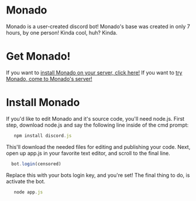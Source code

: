 # Monado
Monado is a user-created discord bot!
Monado's base was created in only 7 hours, by one person! Kinda cool, huh? Kinda.

# Get Monado!

If you want to [install Monado on your server, click here!](https://discordapp.com/oauth2/authorize?client_id=247469988913479690&scope=bot&permissions=0)
If you want to [try Monado, come to Monado's server!](https://discord.gg/VX2tegk)

# Install Monado

If you'd like to edit Monado and it's source code, you'll need node.js.
First step, download node.js and say the following line inside of the cmd prompt:
```javascript
   npm install discord.js
```
This'll download the needed files for editing and publishing your code. Next, open up app.js in your favorite text editor, and scroll to the final line.

```javascript
  bot.login(censored)
```

Replace this with your bots login key, and you're set! The final thing to do, is activate the bot.

```javascript
   node app.js
```
